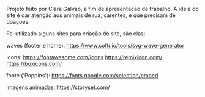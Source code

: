 Projeto feito por Clara Galvão, a fim de apresentacao de trabalho. A ideia do site é dar atenção aos animais de rua, carentes, e que precisam de doaçoes.

Foi utilizado alguns sites para criação do site, são elas: 

waves (footer e home): https://www.softr.io/tools/svg-wave-generator

icons: https://fontawesome.com/icons
https://remixicon.com/
https://boxicons.com/

fonte ('Poppins'): https://fonts.google.com/selection/embed 

imagens animadas: https://storyset.com/
